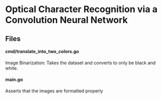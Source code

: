 # Optical Character Recognition via a Convolution Neural Network

## Files

#### cmd/translate_into_two_colors.go
Image Binarization: Takes the dataset and converts to only be black and white. 

#### main.go
Asserts that the images are formatted properly
